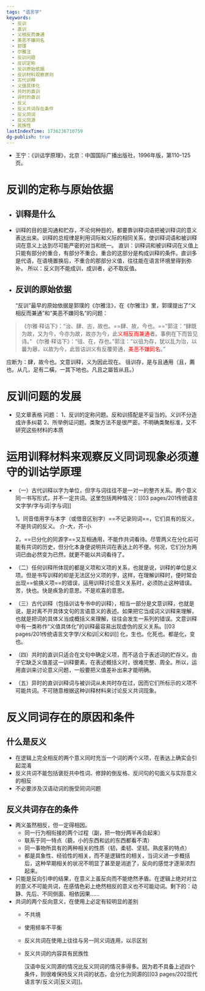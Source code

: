 ```yaml
---
tags: "语言学"
keywords:
  - 反训
  - 直训
  - 义相反而兼通
  - 美恶不嫌同名
  - 郭璞
  - 尔雅注
  - 反训问题
  - 反训定称
  - 反训原始依据
  - 反训材料观察原则
  - 古代训释
  - 义值具体化
  - 共时的直训
  - 异时的直训
  - 反义
  - 反义共词存在条件
  - 反义同词
  - 反义同源
  - 民族性
lastIndexTime: 1736236710759
dg-publish: true
---
```

- 王宁：《训诂学原理》，北京：中国国际广播出版社，1996年版，第110-125页。
# 反训的定称与原始依据
- ## 训释是什么
- 训释的目的是沟通和贮存，不论何种目的，都要靠训释词语把被训释词的意义表达出来。训释的总规律是利用词际和义际的相同关系，使训释词语和被训释词在意义上达到尽可能严密的对当和统一。
  直训：训释词和被训释词在义值上只能有部分的重合，有部分不重合。重合的这部分是构成训释的条件。直训多是代语，在语境置换后，不重合的那部分义值，往往能在语言环境里得到弥补。
  所以：反义则不能成训，成训者，必不取反值。
- ## 反训的原始依据
  
  “反训”最早的原始依据是郭璞的《尔雅注》，在《尔雅注》里，郭璞提出了“义相反而兼通”和“美恶不嫌同名”的问题：
  
>《尔雅·释诂下》：“治、肆、古，故也。==肆、故，今也。==”郭注：“肆既为故，又为今，今亦为故，故亦为今，此<font color=red>义相反而兼通</font>者。事例在下而皆见诗。”
>《尔雅·释诂下》：“徂、在，存也。”郭注：“以徂为存，犹以乱为治，以曩为曏，以故为今，此皆诂训义有反覆旁通，<font color=red>美恶不嫌同名</font>。”
  
  应断为：肆，故今也。文意训释，义为因此现在。
  徂训存，是与且通用（且，薦也。从几，足有二橫，一其下地也。凡且之屬皆从且。）
# 反训问题的发展
- 见文章表格
  问题：
  1、反训的定称问题。反和训搭配是不妥当的。义训不分造成许多纠葛
  2、所举例证问题。类聚方法不是很严密。不明确类聚标准，又不研究这些材料的本质

# 运用训释材料来观察反义同词现象必须遵守的训诂学原理
- （一）古代训释以字为单位，但字与词往往不是一对一的整齐关系。两个意义同一书写形式，并不一定共词。这里包括两种情况：[[03 pages/201传统语言文字学/字与词\|字与词]]
  
  1。同音借用字与本字（或借音区别字）==不记录同词==，它们具有的反义，不是共词的反义。
  介-大，芥-小
  
  2，==已分化的同源字==又互相通用，不能作共词看待。尽管两义在分化前可能有共词的历史，但分化本身便说明共词在表达上的不便。何况，它们分为两词已由必然变为已然，就更不能以共词看待了。

- （二）任何训释所体现的都是义项和义项的关系，也就是说，训释的单位是义项。但是书写训释的却是无法区分义项的字，这样，在理解训释时，便时常会出现==偷换义项==的错误，运用训释讨论意义关系时，必须防止这种错误。
  苦，快也。快是疾急的意思。不是欢喜的意思。
- （三）古代训释（包括训诂专书中的训释），相当一部分是文意训释，也就是说，是对离不开具体文句的言语意义的表述。如果把它当成词义训释来理解，也就是把词的具体义当成概括义来理解，往往会发生一系列的错误。文意训释中有一类称作“义值具体化”的训释最容易出现虚伪的反义关系。[[03 pages/201传统语言文字学/义和训\|义和训]]
  化，生也。化死也。都是化，变也。
- （四）共时的直训只适合在文句中确定义项，而不适合于表述词的贮存义。由于它缺乏义值差这一训释要素，在表述概括义时，很难完整、周全。所以，运用直训来讨论意义问题，一般要把义值差补出来才能明确。
- （五）异时的直训训释词与被训词从未共时存在过，因而它们所标示的义项不可能共词。不可随意根据这种训释材料来讨论反义共词现象。
# 反义同词存在的原因和条件
## 什么是反义
- 在逻辑上完全相反的两个意义同时充当一个词的两个义项，在表达上确实会引起混淆
- 反义共词不能包括褒贬共中性词、修辞的倒反格、反问句的句面义与实际意义的相反
- 不必要涉及汉语动词的施受同词问题
## 反义共词存在的条件
- 两义虽然相反，但一定得相因。
	- 同一行为相衔接的两个过程（副，把一物分两半再合起来）
	- 联系于同一特点（藐，小的东西和远的东西都看不清）
	- 同一事物所具有的两种相关的性质（韧，柔韧、坚韧。熟皮革的特点）
	- 都是具象性、经验性的相关，而不是逻辑性的相关，当词义进一步概括后，这种早期相关的状况不明显了甚至是消逝了，反向的感觉才逐渐浓烈起来。
- 只能是反向引申的结果，在意义上虽反向而不能绝然矛盾。在逻辑上绝对对立的意义不可能共词，在感情色彩上绝然相反的意义也不可能动词。剩下的：动静、先后、不同侧面、相依因果……
- 共词的两个反向意义，在使用上必定有较明显的差别
	- 不共境
	- 使用频率不平衡
	- 反义共词在使用上往往与另一同义词连用，以示区别
	- 反义共词的内容具有民族性
	  
	  汉语中反义同源的情况比反义同词的情况多得多。因为若不具备上述四个条件，则很难保持反义共词的状态，会分化为同源的[[03 pages/202现代语言学/反义词\|反义词]]。
